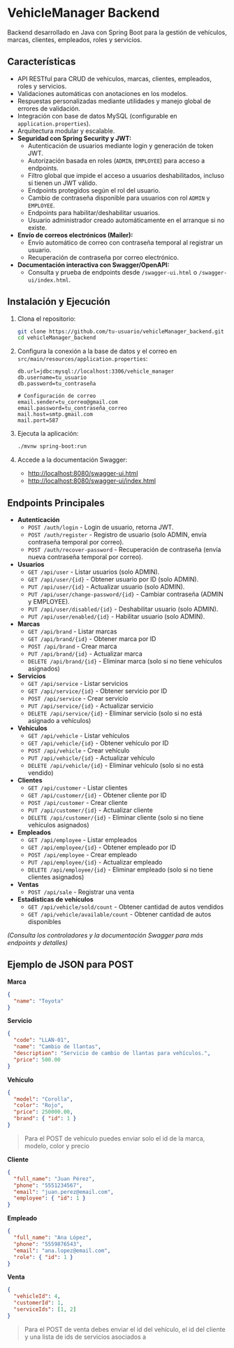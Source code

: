 # VehicleManager Backend

Backend desarrollado en Java con Spring Boot para la gestión de vehículos, marcas, clientes, empleados, roles y servicios.

## Características

- API RESTful para CRUD de vehículos, marcas, clientes, empleados, roles y servicios.
- Validaciones automáticas con anotaciones en los modelos.
- Respuestas personalizadas mediante utilidades y manejo global de errores de validación.
- Integración con base de datos MySQL (configurable en `application.properties`).
- Arquitectura modular y escalable.
- **Seguridad con Spring Security y JWT:**  
  - Autenticación de usuarios mediante login y generación de token JWT.
  - Autorización basada en roles (`ADMIN`, `EMPLOYEE`) para acceso a endpoints.
  - Filtro global que impide el acceso a usuarios deshabilitados, incluso si tienen un JWT válido.
  - Endpoints protegidos según el rol del usuario.
  - Cambio de contraseña disponible para usuarios con rol `ADMIN` y `EMPLOYEE`.
  - Endpoints para habilitar/deshabilitar usuarios.
  - Usuario administrador creado automáticamente en el arranque si no existe.
- **Envío de correos electrónicos (Mailer):**
  - Envío automático de correo con contraseña temporal al registrar un usuario.
  - Recuperación de contraseña por correo electrónico.
- **Documentación interactiva con Swagger/OpenAPI:**
  - Consulta y prueba de endpoints desde `/swagger-ui.html` o `/swagger-ui/index.html`.

## Instalación y Ejecución

1. Clona el repositorio:
   ```bash
   git clone https://github.com/tu-usuario/vehicleManager_backend.git
   cd vehicleManager_backend
   ```

2. Configura la conexión a la base de datos y el correo en `src/main/resources/application.properties`:
   ```
   db.url=jdbc:mysql://localhost:3306/vehicle_manager
   db.username=tu_usuario
   db.password=tu_contraseña

   # Configuración de correo
   email.sender=tu_correo@gmail.com
   email.password=tu_contraseña_correo
   mail.host=smtp.gmail.com
   mail.port=587
   ```

3. Ejecuta la aplicación:
   ```bash
   ./mvnw spring-boot:run
   ```

4. Accede a la documentación Swagger:
   - [http://localhost:8080/swagger-ui.html](http://localhost:8080/swagger-ui.html)
   - [http://localhost:8080/swagger-ui/index.html](http://localhost:8080/swagger-ui/index.html)

## Endpoints Principales

- **Autenticación**
  - `POST /auth/login` - Login de usuario, retorna JWT.
  - `POST /auth/register` - Registro de usuario (solo ADMIN, envía contraseña temporal por correo).
  - `POST /auth/recover-password` - Recuperación de contraseña (envía nueva contraseña temporal por correo).
- **Usuarios**
  - `GET /api/user` - Listar usuarios (solo ADMIN).
  - `GET /api/user/{id}` - Obtener usuario por ID (solo ADMIN).
  - `PUT /api/user/{id}` - Actualizar usuario (solo ADMIN).
  - `PUT /api/user/change-password/{id}` - Cambiar contraseña (ADMIN y EMPLOYEE).
  - `PUT /api/user/disabled/{id}` - Deshabilitar usuario (solo ADMIN).
  - `PUT /api/user/enabled/{id}` - Habilitar usuario (solo ADMIN).
- **Marcas**
  - `GET /api/brand` - Listar marcas
  - `GET /api/brand/{id}` - Obtener marca por ID
  - `POST /api/brand` - Crear marca
  - `PUT /api/brand/{id}` - Actualizar marca
  - `DELETE /api/brand/{id}` - Eliminar marca (solo si no tiene vehículos asignados)
- **Servicios**
  - `GET /api/service` - Listar servicios
  - `GET /api/service/{id}` - Obtener servicio por ID
  - `POST /api/service` - Crear servicio
  - `PUT /api/service/{id}` - Actualizar servicio
  - `DELETE /api/service/{id}` - Eliminar servicio (solo si no está asignado a vehículos)
- **Vehículos**
  - `GET /api/vehicle` - Listar vehículos
  - `GET /api/vehicle/{id}` - Obtener vehículo por ID
  - `POST /api/vehicle` - Crear vehículo
  - `PUT /api/vehicle/{id}` - Actualizar vehículo
  - `DELETE /api/vehicle/{id}` - Eliminar vehículo (solo si no está vendido)
- **Clientes**
  - `GET /api/customer` - Listar clientes
  - `GET /api/customer/{id}` - Obtener cliente por ID
  - `POST /api/customer` - Crear cliente
  - `PUT /api/customer/{id}` - Actualizar cliente
  - `DELETE /api/customer/{id}` - Eliminar cliente (solo si no tiene vehículos asignados)
- **Empleados**
  - `GET /api/employee` - Listar empleados
  - `GET /api/employee/{id}` - Obtener empleado por ID
  - `POST /api/employee` - Crear empleado
  - `PUT /api/employee/{id}` - Actualizar empleado
  - `DELETE /api/employee/{id}` - Eliminar empleado (solo si no tiene clientes asignados)
- **Ventas**
  - `POST /api/sale` - Registrar una venta
- **Estadísticas de vehículos**
  - `GET /api/vehicle/sold/count` - Obtener cantidad de autos vendidos
  - `GET /api/vehicle/available/count` - Obtener cantidad de autos disponibles

*(Consulta los controladores y la documentación Swagger para más endpoints y detalles)*

## Ejemplo de JSON para POST

**Marca**
```json
{
  "name": "Toyota"
}
```

**Servicio**
```json
{
  "code": "LLAN-01",
  "name": "Cambio de llantas",
  "description": "Servicio de cambio de llantas para vehículos.",
  "price": 500.00
}
```

**Vehículo**
```json
{
  "model": "Corolla",
  "color": "Rojo",
  "price": 250000.00,
  "brand": { "id": 1 }
}
```
> Para el POST de vehículo puedes enviar solo el id de la marca, modelo, color y precio

**Cliente**
```json
{
  "full_name": "Juan Pérez",
  "phone": "5551234567",
  "email": "juan.perez@email.com",
  "employee": { "id": 1 }
}
```

**Empleado**
```json
{
  "full_name": "Ana López",
  "phone": "5559876543",
  "email": "ana.lopez@email.com",
  "role": { "id": 1 }
}
```

**Venta**
```json
{
  "vehicleId": 4,
  "customerId": 1,
  "serviceIds": [1, 2]
}
```
> Para el POST de venta debes enviar el id del vehículo, el id del cliente y una lista de ids de servicios asociados a
